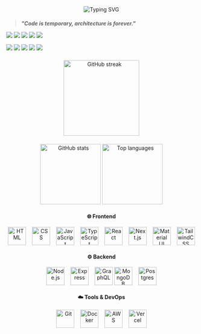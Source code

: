 <div align="center">

<img src="https://readme-typing-svg.herokuapp.com?font=Fira+Code&size=30&duration=3000&pause=1000&color=06B6D4&center=true&vCenter=true&width=600&lines=Hi+there,+Let's+Connect" alt="Typing SVG" />

</div>

####

<blockquote>
  <p><em><strong>"Code is temporary, architecture is forever."</strong></em></p>
</blockquote>

<p align="left">

<img src="https://img.shields.io/badge/MERN-Stack-green?style=for-the-badge&logo=mongodb&logoColor=white" />
<img src="https://img.shields.io/badge/Frontend-React-blue?style=for-the-badge&logo=react&logoColor=white" />
<img src="https://img.shields.io/badge/Backend-Node.js-green?style=for-the-badge&logo=node.js&logoColor=white" />
<img src="https://img.shields.io/badge/Database-MongoDB-darkgreen?style=for-the-badge&logo=mongodb&logoColor=white" />
<img src="https://img.shields.io/badge/Styling-TailwindCSS-06B6D4?style=for-the-badge&logo=tailwindcss&logoColor=white" />

</p>


<p align="left">

<img src="https://img.shields.io/badge/MERN-Stack-green?style=flat&logo=mongodb&logoColor=white&logoSize=30" />
<img src="https://img.shields.io/badge/Frontend-React-blue?style=flat&logo=react&logoColor=white&logoSize=30" />
<img src="https://img.shields.io/badge/Backend-Node.js-green?style=flat&logo=node.js&logoColor=white&logoSize=30" />
<img src="https://img.shields.io/badge/Database-MongoDB-darkgreen?style=flat&logo=mongodb&logoColor=white&logoSize=30" />
<img src="https://img.shields.io/badge/Styling-TailwindCSS-06B6D4?style=flat&logo=tailwindcss&logoColor=white&logoSize=30" />

</p>




###




###

<div align="center">
  <img src="https://streak-stats.demolab.com?user=s3nsh1-dev&theme=dark&hide_border=false&border_radius=5" height="200" alt="GitHub streak" />
</div>

###

<div align="center">
  <img src="https://github-readme-stats.vercel.app/api?username=s3nsh1-dev&show_icons=true&theme=dark&count_private=true&hide_border=false" height="160" alt="GitHub stats" />  
  <img src="https://github-readme-stats.vercel.app/api/top-langs?username=s3nsh1-dev&layout=compact&langs_count=6&theme=dark&hide_border=false" height="160" alt="Top languages" />  
</div>

<div align="center">

#### 🌐 Frontend
<img src="https://skillicons.dev/icons?i=html" height="48" alt="HTML" /> <img width="8" />
<img src="https://skillicons.dev/icons?i=css" height="48" alt="CSS" /> <img width="8" />
<img src="https://skillicons.dev/icons?i=js" height="48" alt="JavaScript" /> <img width="8" />
<img src="https://skillicons.dev/icons?i=ts" height="48" alt="TypeScript" /> <img width="8" />
<img src="https://skillicons.dev/icons?i=react" height="48" alt="React" /> <img width="8" />
<img src="https://skillicons.dev/icons?i=nextjs" height="48" alt="Next.js" /> <img width="8" />
<img src="https://skillicons.dev/icons?i=materialui" height="48" alt="Material UI" /> <img width="8" />
<img src="https://skillicons.dev/icons?i=tailwind" height="48" alt="TailwindCSS" />

#### ⚙️ Backend
<img src="https://skillicons.dev/icons?i=nodejs" height="48" alt="Node.js" /> <img width="8" />
<img src="https://skillicons.dev/icons?i=express" height="48" alt="Express" /> <img width="8" />
<img src="https://skillicons.dev/icons?i=graphql" height="48" alt="GraphQL" />
<img src="https://skillicons.dev/icons?i=mongodb" height="48" alt="MongoDB" /> <img width="8" />
<img src="https://skillicons.dev/icons?i=postgres" height="48" alt="Postgres" />

#### ☁️ Tools & DevOps
<img src="https://skillicons.dev/icons?i=git" height="48" alt="Git" /> <img width="8" />
<img src="https://skillicons.dev/icons?i=docker" height="48" alt="Docker" /> <img width="8" />
<img src="https://skillicons.dev/icons?i=aws" height="48" alt="AWS" /> <img width="8" />
<img src="https://skillicons.dev/icons?i=vercel" height="48" alt="Vercel" />

</div>

